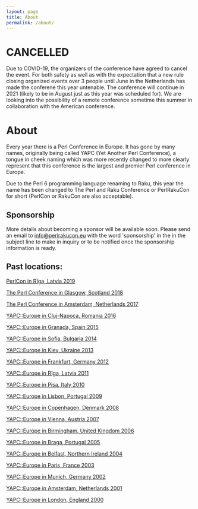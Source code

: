 ```yaml
---
layout: page
title: About
permalink: /about/
---
```


# CANCELLED

Due to COVID-19, the organizers of the conference have agreed to cancel the event. For both safety as well as with the expectation that a new rule closing organized events over 3 people until June in the Netherlands has made the conferene this year untenable. The conference will continue in 2021 (likely to be in August just as this year was scheduled for). We are looking into the possibility of a remote conference sometime this summer in collaboration with the American conference.

# About

Every year there is a Perl Conference in Europe. It has gone by many names, originally being called YAPC (Yet Another Perl Conference), a tongue in cheek naming which was more recently changed to
more clearly represent that this conference is the largest and premier Perl conference in Europe.


Due to the Perl 6 programming language renaming to Raku, this year the name has been changed to The Perl and Raku Conference or PerlRakuCon for short (PerlCon or RakuCon are also acceptable).

## Sponsorship

More details about becoming a sponsor will be available soon. Please send an email to info@perlrakucon.eu with the word 'sponsorship' in the in the subject line to make in inquiry or to be notified once the sponsorship information is ready.

## Past locations:

[PerlCon in Rīga, Latvia 2019](https://perlcon.eu/)

[The Perl Conference in Glasgow, Scotland 2018](http://act.perlconference.org/tpc-2018-glasgow/)

[The Perl Conference in Amsterdam, Netherlands 2017](http://act.perlconference.org/tpc-2017-amsterdam/)

[YAPC::Europe in Cluj-Napoca, Romania 2016](http://act.yapc.eu/ye2016/)

[YAPC::Europe in Granada, Spain 2015](http://act.yapc.eu/ye2015/)

[YAPC::Europe in Sofia, Bulgaria 2014](http://act.yapc.eu/2014)

[YAPC::Europe in Kiev, Ukraine 2013](http://act.yapc.eu/ye2013/)

[YAPC::Europe in Frankfurt, Germany 2012](http://act.yapc.eu/ye2012/)

[YAPC::Europe in Rīga, Latvia 2011](http://act.yapc.eu/ye2011)

[YAPC::Europe in Pisa, Italy 2010](http://conferences.yapceurope.org/ye2010/)

[YAPC::Europe in Lisbon, Portugal 2009](http://act.yapc.eu/ye2009/)

[YAPC::Europe in Copenhagen, Denmark 2008](http://conferences.yapceurope.org/ye2008)

[YAPC::Europe in Vienna, Austria 2007](http://conferences.yapceurope.org/2007/)

[YAPC::Europe in Birmingham, United Kingdom 2006](http://www.yapceurope.org/2006/)

[YAPC::Europe in Braga, Portugal 2005](http://conferences.yapceurope.org/ye2005/)

[YAPC::Europe in Belfast, Northern Ireland 2004](http://belfast.yapc.org/)

[YAPC::Europe in Paris, France 2003](http://conferences.mongueurs.net/ye2003/)

[YAPC::Europe in Munich, Germany 2002](http://www.yapceurope.org/2002/)

[YAPC::Europe in Amsterdam, Netherlands 2001](http://www.yapceurope.org/2001/)

[YAPC::Europe in London, England 2000](http://www.yapceurope.org/2000/)
